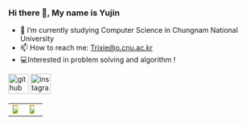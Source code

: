 ### Hi there 👋,  My name is Yujin


- 🌱 I’m currently studying Computer Science in Chungnam National University 
- 📫 How to reach me: Trixie@o.cnu.ac.kr 
- :computer:Interested in problem solving and algorithm !

[<img src='https://cdn.jsdelivr.net/npm/simple-icons@3.0.1/icons/github.svg' alt='github' height='40'>](https://github.com/Yujinmon)  [<img src='https://cdn.jsdelivr.net/npm/simple-icons@3.0.1/icons/instagram.svg' alt='instagram' height='40'>](https://www.instagram.com/yujinmon/)  

<table style="border:none">
    <tbody>
        <tr>
            <td><div style="border: 1px solid gold; float: left; width: 50%;">
  <a href="https://solved.ac/yujinmon"><img src="http://mazassumnida.wtf/api/v2/generate_badge?boj=yujinmon"/></a>
</div></td>
            <td><div style="border: 1px solid gold; float: left; width: 45%;">
  <img src="https://github-readme-stats.vercel.app/api?username=yujinmon&show_icons=true&theme=transparent"/>
</div></td>
        </tr>
    </tbody>
</table>

    
